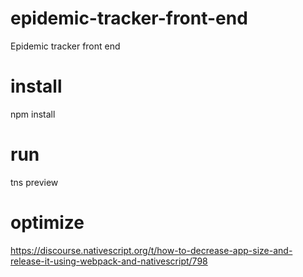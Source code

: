 # epidemic-tracker-front-end
 Epidemic tracker front end

# install
npm install 
# run
tns preview

# optimize
https://discourse.nativescript.org/t/how-to-decrease-app-size-and-release-it-using-webpack-and-nativescript/798
